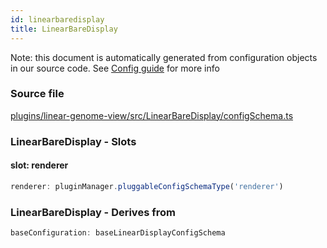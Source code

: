 ```yaml
---
id: linearbaredisplay
title: LinearBareDisplay
---
```


Note: this document is automatically generated from configuration objects in our
source code. See [Config guide](/docs/config_guide) for more info

### Source file

[plugins/linear-genome-view/src/LinearBareDisplay/configSchema.ts](https://github.com/GMOD/jbrowse-components/blob/main/plugins/linear-genome-view/src/LinearBareDisplay/configSchema.ts)

### LinearBareDisplay - Slots

#### slot: renderer

```js
renderer: pluginManager.pluggableConfigSchemaType('renderer')
```

### LinearBareDisplay - Derives from

```js
baseConfiguration: baseLinearDisplayConfigSchema
```
